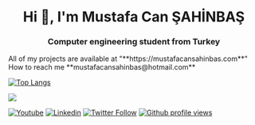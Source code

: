 <h1 align="center">Hi 👋, I'm Mustafa Can ŞAHİNBAŞ</h1>
<h3 align="center">Computer engineering student from Turkey</h3>
   All of my projects are available at "**https://mustafacansahinbas.com**"
   How to reach me **mustafacansahinbas@hotmail.com**
   
   [![Top Langs](https://github-readme-stats.vercel.app/api/top-langs/?username=RubyWallby&layout=compact)](https://github.com/RubyWallby)
<p> <img align="center" src="https://github-readme-stats.vercel.app/api?username=RubyWallby&show_icons=true&theme=algolia" ;"alt="RubyWallby" /></p>
<p align="center">
  
   [![Youtube](https://img.shields.io/static/v1?label=&message=Youtube&color=red)](https://www.youtube.com/channel/UCYgBiFaOYnJ_QYJvgNXAiEw)
   [![Linkedin](https://img.shields.io/badge/-Mustafa%20Can%20ŞAHİNBAŞ-blue?style=flat-square&logo=Linkedin&logoColor=white&link=https://www.linkedin.com/in/mustafa-can-%C5%9Fahinba%C5%9F-b736361a7)](https://www.linkedin.com/in/mustafa-can-%C5%9Fahinba%C5%9F-b736361a7)
   [![Twitter Follow](https://img.shields.io/twitter/follow/mcansahinbas_?style=social)](https://www.twitter.com/mcansahinbas)
   [![Github profile views](https://gpvc.arturio.dev/RubyWallby)](https://mustafacansahinbas.com) 
